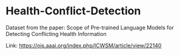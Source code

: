 # Health-Conflict-Detection

Dataset from the paper: Scope of Pre-trained Language Models for Detecting Conflicting Health Information 

Link: https://ojs.aaai.org/index.php/ICWSM/article/view/22140

